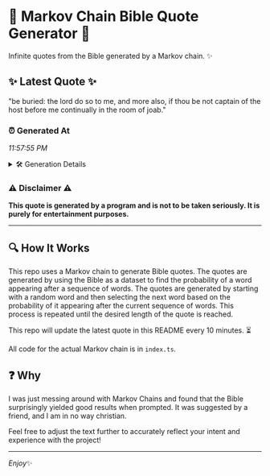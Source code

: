# 📖 Markov Chain Bible Quote Generator 📖

Infinite quotes from the Bible generated by a Markov chain. ✨

## ✨ Latest Quote ✨
"be buried: the lord do so to me, and more also, if thou be not captain of the host before me continually in the room of joab."

### ⏰ Generated At
*11:57:55 PM*

<details>
    <summary>🛠️ Generation Details</summary>
    <p>
        <strong>🌱 Seed:</strong> be<br>
        <strong>🔄 Iterations:</strong> 26<br>
        <strong>📜 Context History:</strong><br>[ be ]: buried:<br>[ be, buried: ]: the<br>[ be, buried:, the ]: lord<br>[ be, buried:, the, lord ]: do<br>[ be, buried:, the, lord, do ]: so<br>[ be, buried:, the, lord, do, so ]: to<br>[ buried:, the, lord, do, so, to ]: me,<br>[ the, lord, do, so, to, me, ]: and<br>[ lord, do, so, to, me,, and ]: more<br>[ do, so, to, me,, and, more ]: also,<br>[ so, to, me,, and, more, also, ]: if<br>[ to, me,, and, more, also,, if ]: thou<br>[ me,, and, more, also,, if, thou ]: be<br>[ and, more, also,, if, thou, be ]: not<br>[ more, also,, if, thou, be, not ]: captain<br>[ also,, if, thou, be, not, captain ]: of<br>[ if, thou, be, not, captain, of ]: the<br>[ thou, be, not, captain, of, the ]: host<br>[ be, not, captain, of, the, host ]: before<br>[ not, captain, of, the, host, before ]: me<br>[ captain, of, the, host, before, me ]: continually<br>[ of, the, host, before, me, continually ]: in<br>[ the, host, before, me, continually, in ]: the<br>[ host, before, me, continually, in, the ]: room<br>[ before, me, continually, in, the, room ]: of<br>[ me, continually, in, the, room, of ]: joab.<br>
    </p>
</details>

### ⚠️ Disclaimer ⚠️
**This quote is generated by a program and is not to be taken seriously. It is purely for entertainment purposes.**

---

## 🔍 How It Works

This repo uses a Markov chain to generate Bible quotes. The quotes are generated by using the Bible as a dataset to find the probability of a word appearing after a sequence of words. The quotes are generated by starting with a random word and then selecting the next word based on the probability of it appearing after the current sequence of words. This process is repeated until the desired length of the quote is reached.

This repo will update the latest quote in this README every 10 minutes. ⏳

All code for the actual Markov chain is in `index.ts`.

## ❓ Why

I was just messing around with Markov Chains and found that the Bible surprisingly yielded good results when prompted. 
It was suggested by a friend, and I am in no way christian.

Feel free to adjust the text further to accurately reflect your intent and experience with the project!

---

*Enjoy*✨
